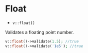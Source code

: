 # Float

- `v::float()`

Validates a floating point number.

```php
v::float()->validate(1.5); //true
v::float()->validate('1e5'); //true
```
